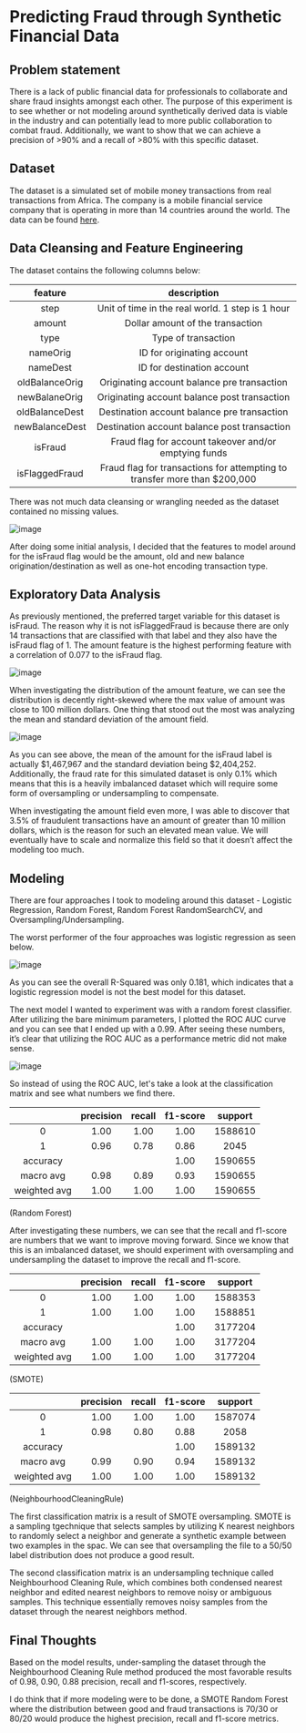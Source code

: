 # Predicting Fraud through Synthetic Financial Data

## Problem statement

There is a lack of public financial data for professionals to collaborate and share fraud insights amongst each other. The purpose of this experiment is to see whether or not modeling around synthetically derived data is viable in the industry and can potentially lead to more public collaboration to combat fraud. Additionally, we want to show that we can achieve a precision of >90% and a recall of >80% with this specific dataset.

## Dataset

The dataset is a simulated set of mobile money transactions from real transactions from Africa. The company is a mobile financial service company that is operating in more than 14 countries around the world. The data can be found [here](https://www.kaggle.com/datasets/ealaxi/paysim1).

## Data Cleansing and Feature Engineering

The dataset contains the following columns below:

|     feature    |                                description                                |
|:--------------:|:-------------------------------------------------------------------------:|
|      step      |              Unit of time in the real world. 1 step is 1 hour             |
|     amount     |                      Dollar amount of the transaction                     |
|      type      |                            Type of transaction                            |
|    nameOrig    |                         ID for originating account                        |
|    nameDest    |                         ID for destination account                        |
| oldBalanceOrig |                Originating account balance pre transaction                |
|  newBalaneOrig |                Originating account balance post transaction               |
| oldBalanceDest |                Destination account balance pre transaction                |
| newBalanceDest |                Destination account balance post transaction               |
|     isFraud    |           Fraud flag for account takeover and/or emptying funds           |
| isFlaggedFraud | Fraud flag for transactions for attempting to transfer more than $200,000 |

There was not much data cleansing or wrangling needed as the dataset contained no missing values. 

![image](https://github.com/raymondsdiaz/SyntheticFraudModel/blob/main/README_files/correlation.jpg)

After doing some initial analysis, I decided that the features to model around for the isFraud flag would be the amount, old and new balance origination/destination as well as one-hot encoding transaction type.

## Exploratory Data Analysis

As previously mentioned, the preferred target variable for this dataset is isFraud. The reason why it is not isFlaggedFraud is because there are only 14 transactions that are classified with that label and they also have the isFraud flag of 1. The amount feature is the highest performing feature with a correlation of 0.077 to the isFraud flag.

![image](https://github.com/raymondsdiaz/SyntheticFraudModel/blob/main/README_files/distribution.jpg)

When investigating the distribution of the amount feature, we can see the distribution is decently right-skewed where the max value of amount was close to 100 million dollars. One thing that stood out the most was analyzing the mean and standard deviation of the amount field.

![image](https://github.com/raymondsdiaz/SyntheticFraudModel/blob/main/README_files/fraud.jpg)

As you can see above, the mean of the amount for the isFraud label is actually $1,467,967 and the standard deviation being $2,404,252. Additionally, the fraud rate for this simulated dataset is only 0.1% which means that this is a heavily imbalanced dataset which will require some form of oversampling or undersampling to compensate. 

When investigating the amount field even more, I was able to discover that 3.5% of fraudulent transactions have an amount of greater than 10 million dollars, which is the reason for such an elevated mean value. We will eventually have to scale and normalize this field so that it doesn’t affect the modeling too much.

## Modeling

There are four approaches I took to modeling around this dataset - Logistic Regression, Random Forest, Random Forest RandomSearchCV, and Oversampling/Undersampling.

The worst performer of the four approaches was logistic regression as seen below. 

![image](https://github.com/raymondsdiaz/SyntheticFraudModel/blob/main/README_files/regression.jpg)

As you can see the overall R-Squared was only 0.181, which indicates that a logistic regression model is not the best model for this dataset. 

The next model I wanted to experiment was with a random forest classifier. After utilizing the bare minimum parameters, I plotted the ROC AUC curve and you can see that I ended up with a 0.99. After seeing these numbers, it’s clear that utilizing the ROC AUC as a performance metric did not make sense.

![image](https://github.com/raymondsdiaz/SyntheticFraudModel/blob/main/README_files/auc.jpg)

So instead of using the ROC AUC, let's take a look at the classification matrix and see what numbers we find there.

|              | precision | recall | f1-score | support |
|:------------:|:---------:|:------:|:--------:|:-------:|
|       0      |    1.00   |  1.00  |   1.00   | 1588610 |
|       1      |    0.96   |  0.78  |   0.86   |   2045  |
|   accuracy   |           |        |   1.00   | 1590655 |
|   macro avg  |    0.98   |  0.89  |   0.93   | 1590655 |
| weighted avg |    1.00   |  1.00  |   1.00   | 1590655 |

(Random Forest)

After investigating these numbers, we can see that the recall and f1-score are numbers that we want to improve moving forward. Since we know that this is an imbalanced dataset, we should experiment with oversampling and undersampling the dataset to improve the recall and f1-score.

|              | precision | recall | f1-score | support |
|:------------:|:---------:|:------:|:--------:|:-------:|
|       0      |    1.00   |  1.00  |   1.00   | 1588353 |
|       1      |    1.00   |  1.00  |   1.00   | 1588851 |
|   accuracy   |           |        |   1.00   | 3177204 |
|   macro avg  |    1.00   |  1.00  |   1.00   | 3177204 |
| weighted avg |    1.00   |  1.00  |   1.00   | 3177204 |

(SMOTE)

|              | precision | recall | f1-score | support |
|:------------:|:---------:|:------:|:--------:|:-------:|
|       0      |    1.00   |  1.00  |   1.00   | 1587074 |
|       1      |    0.98   |  0.80  |   0.88   |   2058  |
|   accuracy   |           |        |   1.00   | 1589132 |
|   macro avg  |    0.99   |  0.90  |   0.94   | 1589132 |
| weighted avg |    1.00   |  1.00  |   1.00   | 1589132 |

(NeighbourhoodCleaningRule)

The first classification matrix is a result of SMOTE oversampling. SMOTE is a sampling tgechnique that selects samples by utilizing K nearest neighbors to randomly select a neighbor and generate a synthetic example between two examples in the spac. We can see that oversampling the file to a 50/50 label distribution does not produce a good result. 

The second classification matrix is an undersampling technique called Neighbourhood Cleaning Rule, which combines both condensed nearest neighbor and edited nearest neighbors to remove noisy or ambiguous samples. This technique essentially removes noisy samples from the dataset through the nearest neighbors method.

## Final Thoughts 

Based on the model results, under-sampling the dataset through the Neighbourhood Cleaning Rule method produced the most favorable results of 0.98, 0.90, 0.88 precision, recall and f1-scores, respectively. 

I do think that if more modeling were to be done, a SMOTE Random Forest where the distribution between good and fraud transactions is 70/30 or 80/20 would produce the highest precision, recall and f1-score metrics.
